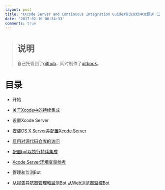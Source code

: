 ```yaml
---
layout: post
title: "《Xcode Server and Continuous Integration Guide》官方文档中文翻译（三、四、五、六、七）"
date: '2017-02-10 06:34:33'
comments: true
---
```


> # 说明
> 自己托管到了[github](https://github.com/Andrewmika/Xcode-Server-and-Continuous-Integration-Guide-in-Chinese)，同时制作了[gitbook](https://www.gitbook.com/book/andrewmika/-xcode-server-and-continuous-integration-guide/details)。

# 目录
* 开始
 * [关于Xcode中的持续集成](https://github.com/Andrewmika/Xcode-Server-and-Continuous-Integration-Guide-in-Chinese/blob/master/1.md)

* 设置Xcode Server
 * [安装OS X Server并配置Xcode Server](https://github.com/Andrewmika/Xcode-Server-and-Continuous-Integration-Guide-in-Chinese/blob/master/2.md)
 * [启用对源代码仓库的访问](https://github.com/Andrewmika/Xcode-Server-and-Continuous-Integration-Guide-in-Chinese/blob/master/3.md)
 * [配置bot以执行持续集成](https://github.com/Andrewmika/Xcode-Server-and-Continuous-Integration-Guide-in-Chinese/blob/master/4.md)
 * [Xcode Server环境变量参考](https://github.com/Andrewmika/Xcode-Server-and-Continuous-Integration-Guide-in-Chinese/blob/master/5.md)

* 管理和监测Bot
 * [从报告导航器管理和监测Bot](https://github.com/Andrewmika/Xcode-Server-and-Continuous-Integration-Guide-in-Chinese/blob/master/6.md)
[从Web浏览器监控Bot](https://github.com/Andrewmika/Xcode-Server-and-Continuous-Integration-Guide-in-Chinese/blob/master/7.md)